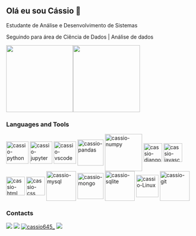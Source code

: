 ## Olá eu sou Cássio 🫠​


Estudante de Análise e Desenvolvimento de Sistemas

Seguindo para área de Ciência de Dados | Análise de dados

<div>
 <img height="180em" src="https://github-readme-stats.vercel.app/api/top-langs/?username=cassio645&layout=compact&theme=gruvbox"/><img height="180em" src="https://github-readme-stats.vercel.app/api?username=cassio645&show_icons=true&theme=gruvbox"/>
</div>




### Languages and Tools
<div>

<img align="center" alt="cassio-python" height="60" src="https://cdn.jsdelivr.net/gh/devicons/devicon/icons/python/python-original.svg" />
<img align="center" alt="cassio-jupyter" height="60" src="https://cdn.jsdelivr.net/gh/devicons/devicon/icons/jupyter/jupyter-original-wordmark.svg" />
<img align="center" alt="cassio-vscode" height="60" src="https://cdn.jsdelivr.net/gh/devicons/devicon/icons/vscode/vscode-original.svg" />        
<img align="center" alt="cassio-pandas" height="70" src="https://cdn.jsdelivr.net/gh/devicons/devicon/icons/pandas/pandas-original-wordmark.svg" />
<img align="center" alt="cassio-numpy" height="100" width="100" src="https://cdn.jsdelivr.net/gh/devicons/devicon/icons/numpy/numpy-original-wordmark.svg" />

<img align="center" alt="cassio-django" height="50" src="https://cdn.jsdelivr.net/gh/devicons/devicon/icons/django/django-plain.svg" />
<img align="center" alt="cassio-javascript" height="50" src="https://cdn.jsdelivr.net/gh/devicons/devicon/icons/javascript/javascript-original.svg" />
<img align="center" alt="cassio-html" height="50" src="https://cdn.jsdelivr.net/gh/devicons/devicon/icons/html5/html5-original.svg" />
<img align="center" alt="cassio-css" height="50" src="https://cdn.jsdelivr.net/gh/devicons/devicon/icons/css3/css3-original.svg" />

<img align="center" alt="cassio-mysql" height="80" src="https://cdn.jsdelivr.net/gh/devicons/devicon/icons/mysql/mysql-original-wordmark.svg" />     
<img align="center" alt="cassio-mongo" height="70" src="https://cdn.jsdelivr.net/gh/devicons/devicon/icons/mongodb/mongodb-original-wordmark.svg" />
<img align="center" alt="cassio-sqlite" height="80" src="https://cdn.jsdelivr.net/gh/devicons/devicon/icons/sqlite/sqlite-original-wordmark.svg" />

<img align="center" alt="cassio-Linux" height="60" src="https://cdn.jsdelivr.net/gh/devicons/devicon/icons/linux/linux-original.svg" />
<img align="center" alt="cassio-git" height="80" src="https://cdn.jsdelivr.net/gh/devicons/devicon/icons/git/git-original-wordmark.svg" />       
               
                   
</div>



### Contacts

<a href="mailto:cantonio645@gmail.com"><img src="https://img.shields.io/badge/Gmail-D14836?style=for-the-badge&logo=gmail&logoColor=white"></a>
<a href="https://www.linkedin.com/in/cassio-santos-7b6501207/"><img src="https://img.shields.io/badge/LinkedIn-0077B5?style=for-the-badge&logo=linkedin&logoColor=white"></a>
<a href="https://www.instagram.com/cassio645_/"><img src="https://img.shields.io/badge/Instagram-E4405F?style=for-the-badge&logo=instagram&logoColor=white" alt="cassio645_" ></a>
<a href="https://discordapp.com/users/857219600277831730/"><img src="https://img.shields.io/badge/Discord-7289DA?style=for-the-badge&logo=discord&logoColor=white"></a>
